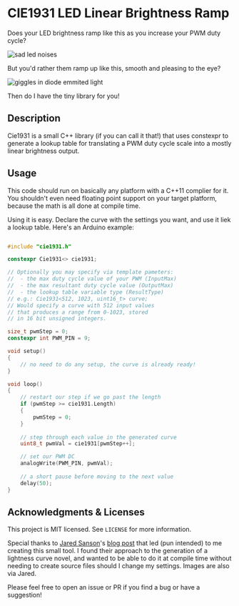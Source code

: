 # CIE1931 LED Linear Brightness Ramp

Does your LED brightness ramp like this as you increase your PWM duty cycle?

![sad led noises](https://github.com/nitz/Cie1931/blob/master/images/leds_uncorrected.jpg?raw=true)

But you'd rather them ramp up like this, smooth and pleasing to the eye?

![giggles in diode emmited light](https://github.com/nitz/Cie1931/blob/master/images/leds_corrected.jpg?raw=true)

Then do I have the tiny library for you!

## Description

Cie1931 is a small C++ library (if you can call it that!) that uses constexpr to generate a lookup table for translating a PWM duty cycle scale into a mostly linear brightness output.

## Usage

This code should run on basically any platform with a C++11 complier for it. You shouldn't even need floating point support on your target platform, because the math is all done at compile time.

Using it is easy. Declare the curve with the settings you want, and use it liek a lookup table. Here's an Arduino example:

```cpp

#include "cie1931.h"

constexpr Cie1931<> cie1931;

// Optionally you may specify via template pameters:
//  - the max duty cycle value of your PWM (InputMax)
//  - the max resultant duty cycle value (OutputMax)
//  - the lookup table variable type (ResultType)
// e.g.: Cie1931<512, 1023, uint16_t> curve;
// Would specify a curve with 512 input values
// that produces a range from 0-1023, stored
// in 16 bit unsigned integers.

size_t pwmStep = 0;
constexpr int PWM_PIN = 9;

void setup()
{
	// no need to do any setup, the curve is already ready!
}

void loop()
{
	// restart our step if we go past the length
	if (pwmStep >= cie1931.Length)
	{
		pwmStep = 0;
	}
	
	// step through each value in the generated curve
	uint8_t pwmVal = cie1931[pwmStep++];

	// set our PWM DC
	analogWrite(PWM_PIN, pwmVal);
	
	// a short pause before moving to the next value
	delay(50);
}
```

## Acknowledgments & Licenses

This project is MIT licensed. See `LICENSE` for more information.

Special thanks to [Jared Sanson](https://github.com/jorticus)'s [blog post](https://jared.geek.nz/2013/feb/linear-led-pwm) that led (pun intended) to me creating this small tool. I found their approach to the generation of a lightness curve novel, and wanted to be able to do it at compile time without needing to create source files should I change my settings. Images are also via Jared.

Please feel free to open an issue or PR if you find a bug or have a suggestion!
